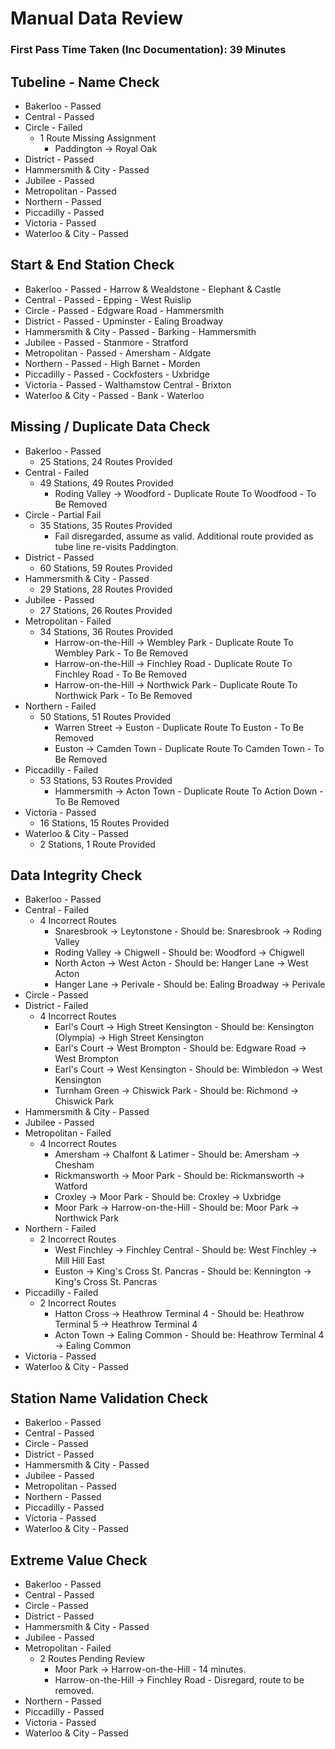 # Manual Data Review

### First Pass Time Taken (Inc Documentation): 39 Minutes

## Tubeline - Name Check
- Bakerloo - Passed
- Central - Passed
- Circle - Failed
    - 1 Route Missing Assignment
        - Paddington -> Royal Oak
- District - Passed
- Hammersmith & City - Passed
- Jubilee - Passed
- Metropolitan - Passed
- Northern - Passed
- Piccadilly - Passed
- Victoria - Passed
- Waterloo & City - Passed

## Start & End Station Check
- Bakerloo - Passed - Harrow & Wealdstone - Elephant & Castle
- Central - Passed - Epping - West Ruislip
- Circle - Passed - Edgware Road - Hammersmith
- District - Passed - Upminster - Ealing Broadway
- Hammersmith & City - Passed - Barking - Hammersmith
- Jubilee - Passed - Stanmore - Stratford
- Metropolitan - Passed - Amersham - Aldgate
- Northern - Passed - High Barnet - Morden
- Piccadilly - Passed - Cockfosters - Uxbridge
- Victoria - Passed - Walthamstow Central - Brixton
- Waterloo & City - Passed - Bank - Waterloo

## Missing / Duplicate Data Check
- Bakerloo - Passed
    - 25 Stations, 24 Routes Provided
- Central - Failed
    - 49 Stations, 49 Routes Provided
        - Roding Valley -> Woodford - Duplicate Route To Woodfood - To Be Removed
- Circle - Partial Fail
    - 35 Stations, 35 Routes Provided
        - Fail disregarded, assume as valid. Additional route provided as tube line re-visits Paddington.
- District - Passed
    - 60 Stations, 59 Routes Provided
- Hammersmith & City - Passed
    - 29 Stations, 28 Routes Provided
- Jubilee - Passed
    - 27 Stations, 26 Routes Provided
- Metropolitan - Failed
    - 34 Stations, 36 Routes Provided
        - Harrow-on-the-Hill -> Wembley Park - Duplicate Route To Wembley Park - To Be Removed
        - Harrow-on-the-Hill -> Finchley Road - Duplicate Route To Finchley Road - To Be Removed
        - Harrow-on-the-Hill -> Northwick Park - Duplicate Route To Northwick Park - To Be Removed
- Northern - Failed
    - 50 Stations, 51 Routes Provided
        - Warren Street -> Euston - Duplicate Route To Euston - To Be Removed
        - Euston -> Camden Town - Duplicate Route To Camden Town - To Be Removed
- Piccadilly - Failed
    - 53 Stations, 53 Routes Provided
        - Hammersmith -> Acton Town - Duplicate Route To Action Down - To Be Removed
- Victoria - Passed
    - 16 Stations, 15 Routes Provided
- Waterloo & City - Passed
    - 2 Stations, 1 Route Provided

## Data Integrity Check
- Bakerloo - Passed
- Central - Failed
    - 4 Incorrect Routes
        - Snaresbrook -> Leytonstone - Should be: Snaresbrook -> Roding Valley
        - Roding Valley	-> Chigwell - Should be: Woodford -> Chigwell
        - North Acton -> West Acton - Should be: Hanger Lane -> West Acton
        - Hanger Lane -> Perivale - Should be: Ealing Broadway -> Perivale
- Circle - Passed
- District - Failed
    - 4 Incorrect Routes
        - Earl's Court -> High Street Kensington - Should be: Kensington (Olympia) -> High Street Kensington
        - Earl's Court -> West Brompton - Should be: Edgware Road -> West Brompton
        - Earl's Court -> West Kensington - Should be: Wimbledon -> West Kensington
        - Turnham Green -> Chiswick Park - Should be: Richmond -> Chiswick Park
- Hammersmith & City - Passed
- Jubilee - Passed
- Metropolitan - Failed
    - 4 Incorrect Routes
        - Amersham -> Chalfont & Latimer - Should be: Amersham -> Chesham
        - Rickmansworth -> Moor Park - Should be: Rickmansworth -> Watford
        - Croxley -> Moor Park - Should be: Croxley -> Uxbridge
        - Moor Park -> Harrow-on-the-Hill  - Should be: Moor Park -> Northwick Park
- Northern - Failed
    - 2 Incorrect Routes
        - West Finchley -> Finchley Central - Should be: West Finchley -> Mill Hill East
        - Euston -> King's Cross St. Pancras - Should be: Kennington -> King's Cross St. Pancras
- Piccadilly - Failed
    - 2 Incorrect Routes
        - Hatton Cross -> Heathrow Terminal 4 - Should be: Heathrow Terminal 5 -> Heathrow Terminal 4
        - Acton Town -> Ealing Common - Should be: Heathrow Terminal 4 -> Ealing Common
- Victoria - Passed
- Waterloo & City - Passed

## Station Name Validation Check
- Bakerloo - Passed
- Central - Passed
- Circle - Passed
- District - Passed
- Hammersmith & City - Passed
- Jubilee - Passed
- Metropolitan - Passed
- Northern - Passed
- Piccadilly - Passed
- Victoria - Passed
- Waterloo & City - Passed

## Extreme Value Check
- Bakerloo - Passed
- Central - Passed
- Circle - Passed
- District - Passed
- Hammersmith & City - Passed
- Jubilee - Passed
- Metropolitan - Failed
    - 2 Routes Pending Review
        - Moor Park -> Harrow-on-the-Hill - 14 minutes.
        - Harrow-on-the-Hill -> Finchley Road - Disregard, route to be removed.
- Northern - Passed
- Piccadilly - Passed
- Victoria - Passed
- Waterloo & City - Passed